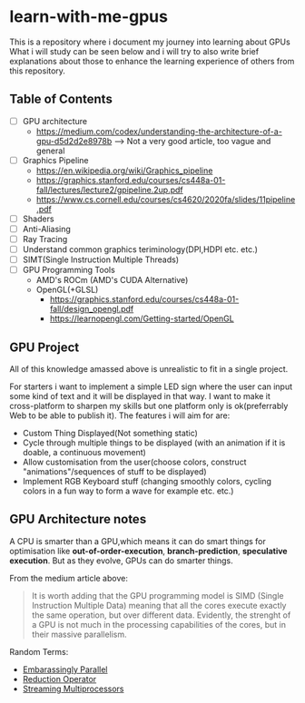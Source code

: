 # learn-with-me-gpus
This is a repository where i document my journey into learning about GPUs
What i will study can be seen below and i will try to also write brief explanations about those to enhance the learning experience of others from this repository.
## Table of Contents
- [ ] GPU architecture
  - https://medium.com/codex/understanding-the-architecture-of-a-gpu-d5d2d2e8978b --> Not a very good article, too vague and general
- [ ] Graphics Pipeline
  -  https://en.wikipedia.org/wiki/Graphics_pipeline
  -  https://graphics.stanford.edu/courses/cs448a-01-fall/lectures/lecture2/gpipeline.2up.pdf
  -  https://www.cs.cornell.edu/courses/cs4620/2020fa/slides/11pipeline.pdf
- [ ] Shaders
- [ ] Anti-Aliasing
- [ ] Ray Tracing
- [ ] Understand common graphics teriminology(DPI,HDPI etc. etc.)
- [ ] SIMT(Single Instruction Multiple Threads)
- [ ] GPU Programming Tools
  - AMD's ROCm (AMD's CUDA Alternative)
  - OpenGL(+GLSL)
    - https://graphics.stanford.edu/courses/cs448a-01-fall/design_opengl.pdf
    - https://learnopengl.com/Getting-started/OpenGL


## GPU Project 
All of this knowledge amassed above is unrealistic to fit in a single project.

For starters i want to implement a simple LED sign where the user can input some kind of text and it will be displayed in that way.
I want to make it cross-platform to sharpen my skills but one platform only is ok(preferrably Web to be able to publish it).
The features i will aim for are:
- Custom Thing Displayed(Not something static)
- Cycle through multiple things to be displayed (with an animation if it is doable, a continuous movement)
- Allow customisation from the user(choose colors, construct "animations"/sequences of stuff to be displayed)
- Implement RGB Keyboard stuff (changing smoothly colors, cycling colors in a fun way to form a wave for example etc. etc.)


## GPU Architecture notes

A CPU is smarter than a GPU,which means it can do smart things for optimisation like **out-of-order-execution**, **branch-prediction**, **speculative execution**.
But as they evolve, GPUs can do smarter things.

From the medium article above:
> It is worth adding that the GPU programming model is SIMD (Single Instruction Multiple Data) meaning that all the cores execute exactly the same operation, but over different data. Evidently, the strenght of a GPU is not much in the processing capabilities of the cores, but in their massive parallelism.


Random Terms:
- [Embarassingly Parallel](https://en.wikipedia.org/wiki/Embarrassingly_parallel)
- [Reduction Operator](https://en.wikipedia.org/wiki/Reduction_operator)
- [Streaming Multiprocessors](https://medium.com/@yunjiangster/understanding-streaming-multiprocessors-sm-blocks-threads-and-warps-in-cuda-programming-7e763c7d2563)
